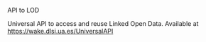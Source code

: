 API to LOD

Universal API to access and reuse Linked Open Data. Available at https://wake.dlsi.ua.es/UniversalAPI